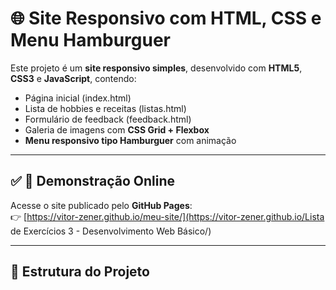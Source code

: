 # 🌐 Site Responsivo com HTML, CSS e Menu Hamburguer

Este projeto é um **site responsivo simples**, desenvolvido com **HTML5**, **CSS3** e **JavaScript**, contendo:
- Página inicial (index.html)
- Lista de hobbies e receitas (listas.html)
- Formulário de feedback (feedback.html)
- Galeria de imagens com **CSS Grid + Flexbox**
- **Menu responsivo tipo Hamburguer** com animação

---

## ✅ **📌 Demonstração Online**
Acesse o site publicado pelo **GitHub Pages**:  
👉 [https://vitor-zener.github.io/meu-site/](https://vitor-zener.github.io/Lista de Exercícios 3 - Desenvolvimento Web Básico/)

---

## 📂 Estrutura do Projeto
